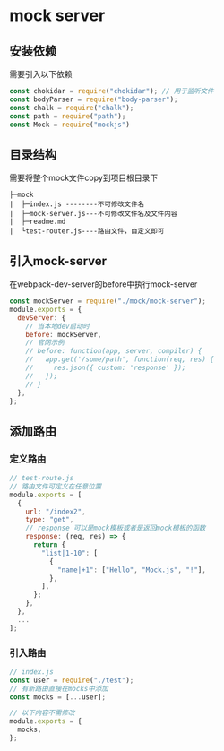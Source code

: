 # mock server

## 安装依赖
需要引入以下依赖
```javascript
const chokidar = require("chokidar"); // 用于监听文件
const bodyParser = require("body-parser");
const chalk = require("chalk");
const path = require("path");
const Mock = require("mockjs")
```

## 目录结构
需要将整个mock文件copy到项目根目录下
```
├─mock
|  ├─index.js --------不可修改文件名
|  ├─mock-server.js---不可修改文件名及文件内容
|  ├─readme.md
|  └test-router.js----路由文件，自定义即可
```

## 引入mock-server

在webpack-dev-server的before中执行mock-server

```javascript
const mockServer = require("./mock/mock-server");
module.exports = {
  devServer: {
    // 当本地dev启动时
    before: mockServer,
    // 官网示例
    // before: function(app, server, compiler) {
    //   app.get('/some/path', function(req, res) {
    //     res.json({ custom: 'response' });
    //   });
    // }
  },
};

```

## 添加路由

### 定义路由

```javascript
// test-route.js
// 路由文件可定义在任意位置
module.exports = [
  {
    url: "/index2",
    type: "get",
    // response 可以是mock模板或者是返回mock模板的函数
    response: (req, res) => {
      return {
        "list|1-10": [
          {
            "name|+1": ["Hello", "Mock.js", "!"],
          },
        ],
      };
    },
  },
  ...
];
```
### 引入路由

```javascript
// index.js
const user = require("./test");
// 有新路由直接在mocks中添加
const mocks = [...user];

// 以下内容不需修改
module.exports = {
  mocks,
};

```